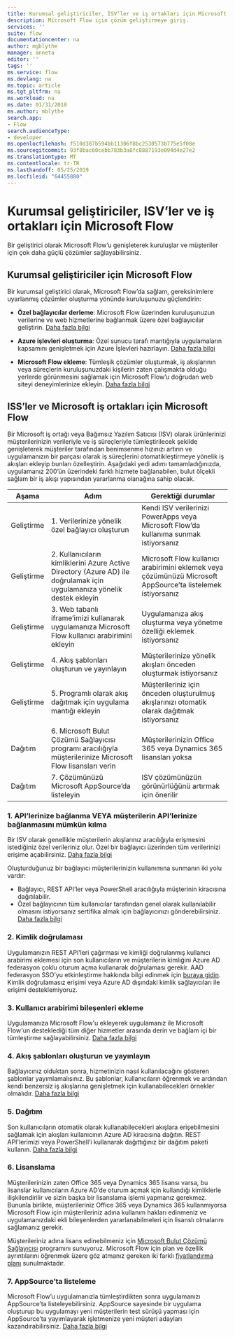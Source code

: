 ```yaml
---
title: Kurumsal geliştiriciler, ISV’ler ve iş ortakları için Microsoft Flow | Microsoft Docs
description: Microsoft Flow için çözüm geliştirmeye giriş.
services: ''
suite: flow
documentationcenter: na
author: mgblythe
manager: anneta
editor: ''
tags: ''
ms.service: flow
ms.devlang: na
ms.topic: article
ms.tgt_pltfrm: na
ms.workload: na
ms.date: 01/31/2018
ms.author: mblythe
search.app:
- Flow
search.audienceType:
- developer
ms.openlocfilehash: f510d387b594bb11306f8bc2530573b775e5f08e
ms.sourcegitcommit: 93f8bac60cebb783b3a8fc8887193e094d4e27e2
ms.translationtype: MT
ms.contentlocale: tr-TR
ms.lasthandoff: 05/25/2019
ms.locfileid: "64455880"
---
```

# <a name="microsoft-flow-for-enterprise-developers-isvs-and-partners"></a>Kurumsal geliştiriciler, ISV’ler ve iş ortakları için Microsoft Flow

Bir geliştirici olarak Microsoft Flow’u genişleterek kuruluşlar ve müşteriler için çok daha güçlü çözümler sağlayabilirsiniz.

## <a name="microsoft-flow-for-enterprise-developers"></a>Kurumsal geliştiriciler için Microsoft Flow

Bir kurumsal geliştirici olarak, Microsoft Flow’da sağlam, gereksinimlere uyarlanmış çözümler oluşturma yönünde kuruluşunuzu güçlendirin:

- **Özel bağlayıcılar derleme**: Microsoft Flow üzerinden kuruluşunuzun verilerine ve web hizmetlerine bağlanmak üzere özel bağlayıcılar geliştirin. [Daha fazla bilgi](https://docs.microsoft.com/connectors/custom-connectors/)

- **Azure işlevleri oluşturma**: Özel sunucu tarafı mantığıyla uygulamaların kapsamını genişletmek için Azure İşlevleri hazırlayın. [Daha fazla bilgi](https://docs.microsoft.com/azure/azure-functions/functions-flow-scenario)

- **Microsoft Flow ekleme**: Tümleşik çözümler oluşturmak, iş akışlarının veya süreçlerin kuruluşunuzdaki kişilerin zaten çalışmakta olduğu yerlerde görünmesini sağlamak için Microsoft Flow’u doğrudan web siteyi deneyimlerinize ekleyin. [Daha fazla bilgi](embed-flow-dev.md)

## <a name="microsoft-flow-for-isvs-and-microsoft-partners"></a>ISS’ler ve Microsoft iş ortakları için Microsoft Flow

Bir Microsoft iş ortağı veya Bağımsız Yazılım Satıcısı (ISV) olarak ürünlerinizi müşterilerinizin verileriyle ve iş süreçleriyle tümleştirilecek şekilde genişleterek müşteriler tarafından benimsenme hızınızı artırın ve uygulamanızın bir parçası olarak iş süreçlerini otomatikleştirmeye yönelik iş akışları ekleyip bunları özelleştirin. Aşağıdaki yedi adımı tamamladığınızda, uygulamanız 200’ün üzerindeki farklı hizmete bağlanabilen, bulut ölçekli sağlam bir iş akışı yapısından yararlanma olanağına sahip olacak.

| Aşama | Adım | Gerektiği durumlar |
| --- | --- | --- |
| Geliştirme | 1. Verilerinize yönelik özel bağlayıcı oluşturun | Kendi ISV verilerinizi PowerApps veya Microsoft Flow’da kullanıma sunmak istiyorsanız |
| Geliştirme | 2. Kullanıcıların kimliklerini Azure Active Directory (Azure AD) ile doğrulamak için uygulamanıza yönelik destek ekleyin | Microsoft Flow kullanıcı arabirimini eklemek veya çözümünüzü Microsoft AppSource’ta listelemek istiyorsanız | 
| Geliştirme | 3. Web tabanlı iframe’imizi kullanarak uygulamanıza Microsoft Flow kullanıcı arabirimini ekleyin | Uygulamanıza akış oluşturma veya yönetme özelliği eklemek istiyorsanız | 
| Geliştirme | 4. Akış şablonları oluşturun ve yayınlayın | Müşterilerinize yönelik akışları önceden oluşturmak istiyorsanız | 
| Geliştirme | 5. Programlı olarak akış dağıtmak için uygulama mantığı ekleyin | Müşterileriniz için önceden oluşturulmuş akışlarınızı otomatik olarak dağıtmak istiyorsanız | 
| Dağıtım | 6. Microsoft Bulut Çözümü Sağlayıcısı programı aracılığıyla müşterilerinize Microsoft Flow lisansları verin | Müşterilerinizin Office 365 veya Dynamics 365 lisansları yoksa |
| Dağıtım | 7. Çözümünüzü Microsoft AppSource’da listeleyin | ISV çözümünüzün görünürlüğünü artırmak için önerilir |

### <a name="1-connecting-to-your-apis-or-enabling-customers-to-connect-to-your-apis"></a>1. API’lerinize bağlanma VEYA müşterilerin API’lerinize bağlanmasını mümkün kılma

Bir ISV olarak genellikle müşterilerin akışlarınız aracılığıyla erişmesini istediğiniz özel verileriniz olur. Özel bir bağlayıcı üzerinden tüm verilerinizi erişime açabilirsiniz. [Daha fazla bilgi](https://docs.microsoft.com/connectors/custom-connectors/)

Oluşturduğunuz bir bağlayıcı müşterilerinizin kullanımına sunmanın iki yolu vardır:
- Bağlayıcı, REST API’ler veya PowerShell aracılığıyla müşterinin kiracısına dağıtılabilir.
- Özel bağlayıcının tüm kullanıcılar tarafından genel olarak kullanılabilir olmasını istiyorsanız sertifika almak için bağlayıcınızı gönderebilirsiniz. [Daha fazla bilgi](https://docs.microsoft.com/connectors/custom-connectors/submit-certification)

### <a name="2-authentication"></a>2. Kimlik doğrulaması 

Uygulamanızın REST API’leri çağırması ve kimliği doğrulanmış kullanıcı arabirimi eklemesi için son kullanıcıların ve müşterilerin kimliğini Azure AD federasyon çoklu oturum açma kullanarak doğrulaması gerekir. AAD federasyon SSO’yu etkinleştirme hakkında bilgi edinmek için [buraya gidin](https://identity.microsoft.com/). Kimlik doğrulamasız erişimi veya Azure AD dışındaki kimlik sağlayıcıları ile erişimi desteklemiyoruz. 

### <a name="3-embedding-ui-components"></a>3. Kullanıcı arabirimi bileşenleri ekleme

Uygulamanıza Microsoft Flow'u ekleyerek uygulamanız ile Microsoft Flow'un desteklediği tüm diğer hizmetler arasında derin ve bağlam içi bir tümleştirme sağlayabilirsiniz. [Daha fazla bilgi](embed-flow-dev.md)

### <a name="4-create-and-publish-flow-templates"></a>4. Akış şablonları oluşturun ve yayınlayın

Bağlayıcınız olduktan sonra, hizmetinizin nasıl kullanılacağını gösteren şablonlar yayımlamalısınız. Bu şablonlar, kullanıcıların öğrenmek ve ardından kendi benzersiz iş akışlarına genişletmek için kullanabilecekleri örnekler olmalıdır. [Daha fazla bilgi](../publish-a-template.md)

### <a name="5-deployment"></a>5. Dağıtım

Son kullanıcıların otomatik olarak kullanabilecekleri akışlara erişebilmesini sağlamak için akışları kullanıcının Azure AD kiracısına dağıtın. REST API'lerimizi veya PowerShell’i kullanarak dağıttığınız bir dağıtım paketi kullanın. [Daha fazla bilgi](https://docs.microsoft.com/powerapps/export-import-packages)

### <a name="6-licensing"></a>6. Lisanslama

Müşterilerinizin zaten Office 365 veya Dynamics 365 lisansı varsa, bu lisanslar kullanıcıların Azure AD’de oturum açmak için kullandığı kimliklerle ilişkilendirilir ve sizin başka bir lisanslama işlemi yapmanız gerekmez. Bununla birlikte, müşterileriniz Office 365 veya Dynamics 365 kullanmıyorsa Microsoft Flow için müşterileriniz adına kullanım hakları edinmeniz ve uygulamanızdaki ekli bileşenlerden yararlanabilmeleri için lisanslı olmalarını sağlamanız gerekir.

Müşterileriniz adına lisans edinebilmeniz için [Microsoft Bulut Çözümü Sağlayıcısı](https://partner.microsoft.com/cloud-solution-provider) programını sunuyoruz. Microsoft Flow için plan ve özellik ayrıntılarını öğrenmek üzere göz atmanız gereken iki farklı [fiyatlandırma planı](https://flow.microsoft.com/pricing/) sunulmaktadır.

### <a name="7-list-on-appsource"></a>7. AppSource’ta listeleme

Microsoft Flow’u uygulamanızla tümleştirdikten sonra uygulamanızı AppSource’ta listeleyebilirsiniz. AppSource sayesinde bir uygulama oluşturup bu uygulamayı yeni müşterilerin test sürüşü yapması için AppSource’ta yayımlayarak işletmenize yeni müşteri adayları kazandırabilirsiniz. [Daha fazla bilgi](dev-appsource-test-drive.md)
